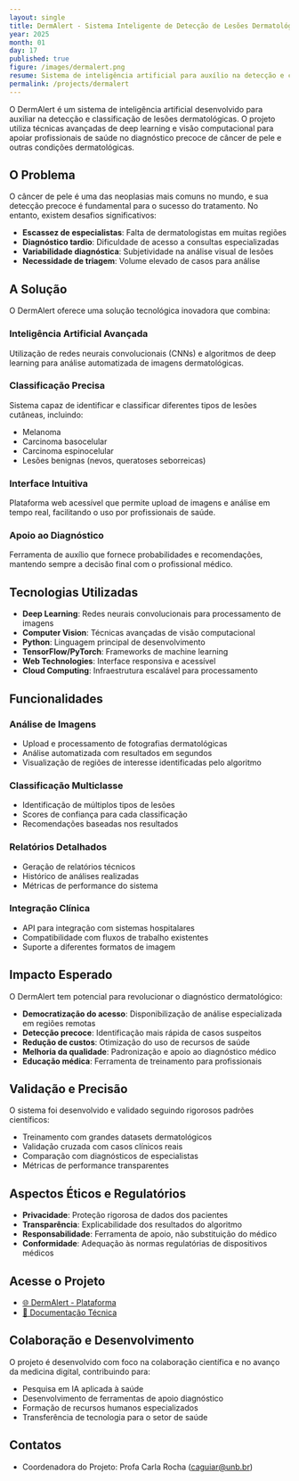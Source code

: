 ```yaml
---
layout: single
title: DermAlert - Sistema Inteligente de Detecção de Lesões Dermatológicas
year: 2025
month: 01
day: 17
published: true
figure: /images/dermalert.png
resume: Sistema de inteligência artificial para auxílio na detecção e classificação de lesões dermatológicas, utilizando técnicas avançadas de deep learning para apoiar profissionais de saúde no diagnóstico precoce de câncer de pele.
permalink: /projects/dermalert
---
```


O DermAlert é um sistema de inteligência artificial desenvolvido para auxiliar na detecção e classificação de lesões dermatológicas. O projeto utiliza técnicas avançadas de deep learning e visão computacional para apoiar profissionais de saúde no diagnóstico precoce de câncer de pele e outras condições dermatológicas.

## O Problema

O câncer de pele é uma das neoplasias mais comuns no mundo, e sua detecção precoce é fundamental para o sucesso do tratamento. No entanto, existem desafios significativos:

- **Escassez de especialistas**: Falta de dermatologistas em muitas regiões
- **Diagnóstico tardio**: Dificuldade de acesso a consultas especializadas
- **Variabilidade diagnóstica**: Subjetividade na análise visual de lesões
- **Necessidade de triagem**: Volume elevado de casos para análise

## A Solução

O DermAlert oferece uma solução tecnológica inovadora que combina:

### **Inteligência Artificial Avançada**
Utilização de redes neurais convolucionais (CNNs) e algoritmos de deep learning para análise automatizada de imagens dermatológicas.

### **Classificação Precisa**
Sistema capaz de identificar e classificar diferentes tipos de lesões cutâneas, incluindo:
- Melanoma
- Carcinoma basocelular
- Carcinoma espinocelular
- Lesões benignas (nevos, queratoses seborreicas)

### **Interface Intuitiva**
Plataforma web acessível que permite upload de imagens e análise em tempo real, facilitando o uso por profissionais de saúde.

### **Apoio ao Diagnóstico**
Ferramenta de auxílio que fornece probabilidades e recomendações, mantendo sempre a decisão final com o profissional médico.

## Tecnologias Utilizadas

- **Deep Learning**: Redes neurais convolucionais para processamento de imagens
- **Computer Vision**: Técnicas avançadas de visão computacional
- **Python**: Linguagem principal de desenvolvimento
- **TensorFlow/PyTorch**: Frameworks de machine learning
- **Web Technologies**: Interface responsiva e acessível
- **Cloud Computing**: Infraestrutura escalável para processamento

## Funcionalidades

### **Análise de Imagens**
- Upload e processamento de fotografias dermatológicas
- Análise automatizada com resultados em segundos
- Visualização de regiões de interesse identificadas pelo algoritmo

### **Classificação Multiclasse**
- Identificação de múltiplos tipos de lesões
- Scores de confiança para cada classificação
- Recomendações baseadas nos resultados

### **Relatórios Detalhados**
- Geração de relatórios técnicos
- Histórico de análises realizadas
- Métricas de performance do sistema

### **Integração Clínica**
- API para integração com sistemas hospitalares
- Compatibilidade com fluxos de trabalho existentes
- Suporte a diferentes formatos de imagem

## Impacto Esperado

O DermAlert tem potencial para revolucionar o diagnóstico dermatológico:

- **Democratização do acesso**: Disponibilização de análise especializada em regiões remotas
- **Detecção precoce**: Identificação mais rápida de casos suspeitos
- **Redução de custos**: Otimização do uso de recursos de saúde
- **Melhoria da qualidade**: Padronização e apoio ao diagnóstico médico
- **Educação médica**: Ferramenta de treinamento para profissionais

## Validação e Precisão

O sistema foi desenvolvido e validado seguindo rigorosos padrões científicos:
- Treinamento com grandes datasets dermatológicos
- Validação cruzada com casos clínicos reais
- Comparação com diagnósticos de especialistas
- Métricas de performance transparentes

## Aspectos Éticos e Regulatórios

- **Privacidade**: Proteção rigorosa de dados dos pacientes
- **Transparência**: Explicabilidade dos resultados do algoritmo
- **Responsabilidade**: Ferramenta de apoio, não substituição do médico
- **Conformidade**: Adequação às normas regulatórias de dispositivos médicos

## Acesse o Projeto

- [🌐 DermAlert - Plataforma](https://www.dermalert.ai/)
- [📖 Documentação Técnica](https://www.dermalert.ai/land/dist/)

## Colaboração e Desenvolvimento

O projeto é desenvolvido com foco na colaboração científica e no avanço da medicina digital, contribuindo para:
- Pesquisa em IA aplicada à saúde
- Desenvolvimento de ferramentas de apoio diagnóstico
- Formação de recursos humanos especializados
- Transferência de tecnologia para o setor de saúde

## Contatos

- Coordenadora do Projeto: Profa Carla Rocha ([caguiar@unb.br](mailto:caguiar@unb.br))
